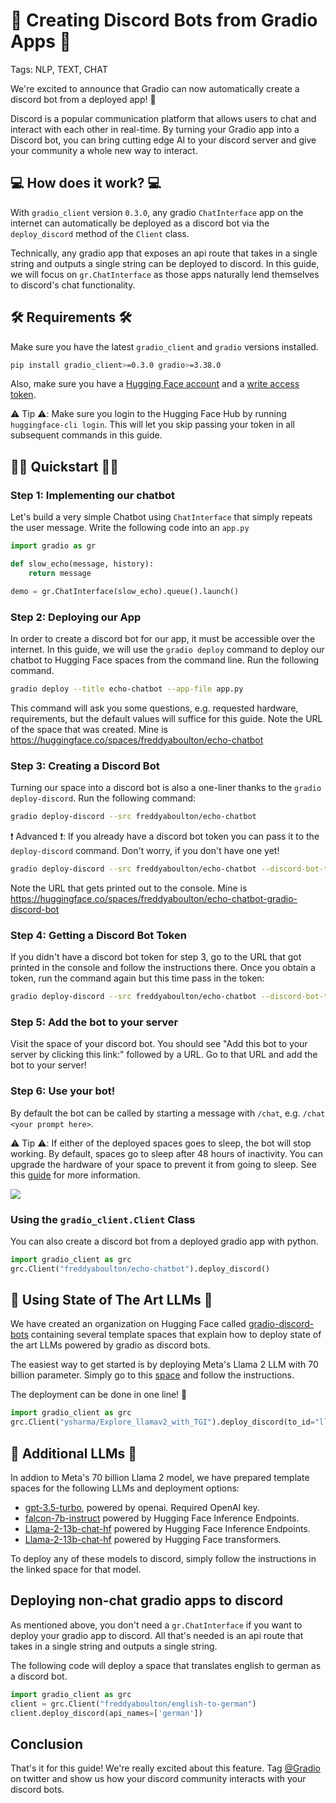 # 🚀 Creating Discord Bots from Gradio Apps 🚀

Tags: NLP, TEXT, CHAT

We're excited to announce that Gradio can now automatically create a discord bot from a deployed app! 🤖

Discord is a popular communication platform that allows users to chat and interact with each other in real-time. By turning your Gradio app into a Discord bot, you can bring cutting edge AI to your discord server and give your community a whole new way to interact.

## 💻 How does it work? 💻

With `gradio_client` version `0.3.0`, any gradio `ChatInterface` app on the internet can automatically be deployed as a discord bot via the `deploy_discord` method of the `Client` class.

Technically, any gradio app that exposes an api route that takes in a single string and outputs a single string can be deployed to discord. In this guide, we will focus on `gr.ChatInterface` as those apps naturally lend themselves to discord's chat functionality.

## 🛠️ Requirements 🛠️

Make sure you have the latest `gradio_client` and `gradio` versions installed.

```bash
pip install gradio_client>=0.3.0 gradio>=3.38.0
```

Also, make sure you have a [Hugging Face account](https://huggingface.co/) and a [write access token](https://huggingface.co/docs/hub/security-tokens).

⚠️ Tip ⚠️: Make sure you login to the Hugging Face Hub by running `huggingface-cli login`. This will let you skip passing your token in all subsequent commands in this guide.

## 🏃‍♀️ Quickstart 🏃‍♀️

### Step 1: Implementing our chatbot

Let's build a very simple Chatbot using `ChatInterface` that simply repeats the user message. Write the following code into an `app.py`

```python
import gradio as gr

def slow_echo(message, history):
    return message

demo = gr.ChatInterface(slow_echo).queue().launch()
```

### Step 2: Deploying our App

In order to create a discord bot for our app, it must be accessible over the internet. In this guide, we will use the `gradio deploy` command to deploy our chatbot to Hugging Face spaces from the command line. Run the following command.

```bash
gradio deploy --title echo-chatbot --app-file app.py
```

This command will ask you some questions, e.g. requested hardware, requirements, but the default values will suffice for this guide.
Note the URL of the space that was created. Mine is https://huggingface.co/spaces/freddyaboulton/echo-chatbot

### Step 3: Creating a Discord Bot

Turning our space into a discord bot is also a one-liner thanks to the `gradio deploy-discord`. Run the following command:

```bash
gradio deploy-discord --src freddyaboulton/echo-chatbot
```

❗️ Advanced ❗️: If you already have a discord bot token you can pass it to the `deploy-discord` command. Don't worry, if you don't have one yet!

```bash
gradio deploy-discord --src freddyaboulton/echo-chatbot --discord-bot-token <token>
```

Note the URL that gets printed out to the console. Mine is https://huggingface.co/spaces/freddyaboulton/echo-chatbot-gradio-discord-bot

### Step 4: Getting a Discord Bot Token

If you didn't have a discord bot token for step 3, go to the URL that got printed in the console and follow the instructions there.
Once you obtain a token, run the command again but this time pass in the token:

```bash
gradio deploy-discord --src freddyaboulton/echo-chatbot --discord-bot-token <token>
```

### Step 5: Add the bot to your server

Visit the space of your discord bot. You should see "Add this bot to your server by clicking this link:" followed by a URL. Go to that URL and add the bot to your server!

### Step 6: Use your bot!

By default the bot can be called by starting a message with `/chat`, e.g. `/chat <your prompt here>`.

⚠️ Tip ⚠️: If either of the deployed spaces goes to sleep, the bot will stop working. By default, spaces go to sleep after 48 hours of inactivity. You can upgrade the hardware of your space to prevent it from going to sleep. See this [guide](https://huggingface.co/docs/hub/spaces-gpus#using-gpu-spaces) for more information.

<img src="https://gradio-builds.s3.amazonaws.com/demo-files/discordbots/guide/echo_slash.gif">

### Using the `gradio_client.Client` Class

You can also create a discord bot from a deployed gradio app with python.

```python
import gradio_client as grc
grc.Client("freddyaboulton/echo-chatbot").deploy_discord()
```

## 🦾 Using State of The Art LLMs 🦾

We have created an organization on Hugging Face called [gradio-discord-bots](https://huggingface.co/gradio-discord-bots) containing several template spaces that explain how to deploy state of the art LLMs powered by gradio as discord bots.

The easiest way to get started is by deploying Meta's Llama 2 LLM with 70 billion parameter. Simply go to this [space](https://huggingface.co/spaces/gradio-discord-bots/Llama-2-70b-chat-hf) and follow the instructions.

The deployment can be done in one line! 🤯

```python
import gradio_client as grc
grc.Client("ysharma/Explore_llamav2_with_TGI").deploy_discord(to_id="llama2-70b-discord-bot")
```

## 🦜 Additional LLMs 🦜

In addion to Meta's 70 billion Llama 2 model, we have prepared template spaces for the following LLMs and deployment options:

- [gpt-3.5-turbo](https://huggingface.co/spaces/gradio-discord-bots/gpt-35-turbo), powered by openai. Required OpenAI key.
- [falcon-7b-instruct](https://huggingface.co/spaces/gradio-discord-bots/falcon-7b-instruct) powered by Hugging Face Inference Endpoints.
- [Llama-2-13b-chat-hf](https://huggingface.co/spaces/gradio-discord-bots/Llama-2-13b-chat-hf) powered by Hugging Face Inference Endpoints.
- [Llama-2-13b-chat-hf](https://huggingface.co/spaces/gradio-discord-bots/llama-2-13b-chat-transformers) powered by Hugging Face transformers.

To deploy any of these models to discord, simply follow the instructions in the linked space for that model.

## Deploying non-chat gradio apps to discord

As mentioned above, you don't need a `gr.ChatInterface` if you want to deploy your gradio app to discord. All that's needed is an api route that takes in a single string and outputs a single string.

The following code will deploy a space that translates english to german as a discord bot.

```python
import gradio_client as grc
client = grc.Client("freddyaboulton/english-to-german")
client.deploy_discord(api_names=['german'])
```

## Conclusion

That's it for this guide! We're really excited about this feature. Tag [@Gradio](https://twitter.com/Gradio) on twitter and show us how your discord community interacts with your discord bots.
